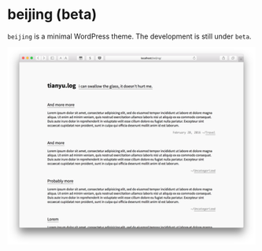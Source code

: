 # beijing (beta)
`beijing` is a minimal WordPress theme. The development is still under `beta`.

![Preview](https://raw.githubusercontent.com/tianyuf/beijing/master/screenshot.png)
